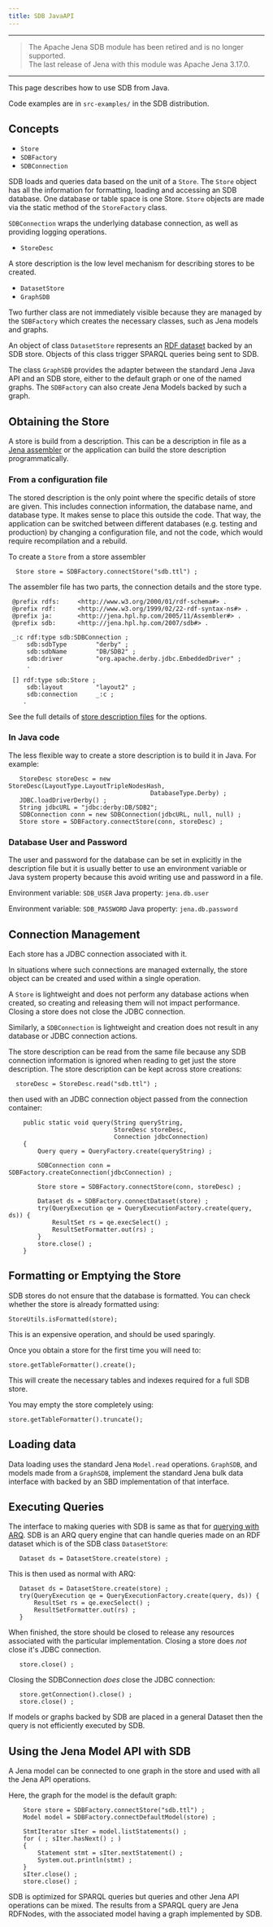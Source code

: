 ```yaml
---
title: SDB JavaAPI
---
```


----
> The Apache Jena SDB module has been retired and is no longer supported.<br/>
> The last release of Jena with this module was Apache Jena 3.17.0.<br/>
----

This page describes how to use SDB from Java.

Code examples are in `src-examples/` in the SDB distribution.

## Concepts

-   `Store`
-   `SDBFactory`
-   `SDBConnection`

SDB loads and queries data based on the unit of a `Store`. The
`Store` object has all the information for formatting, loading and
accessing an SDB database. One database or table space is one
Store. `Store` objects are made via the static method of the
`StoreFactory` class.

`SDBConnection` wraps the underlying database connection, as well
as providing logging operations.

-   `StoreDesc`

A store description is the low level mechanism for describing
stores to be created.

-   `DatasetStore`
-   `GraphSDB`

Two further class are not immediately visible because they are
managed by the `SDBFactory` which creates the necessary classes,
such as Jena models and graphs.

An object of class `DatasetStore` represents an
[RDF dataset](http://www.w3.org/TR/sparql11-query/#rdfDataset "http://www.w3.org/TR/rdf-sparql-query/#rdfDataset")
backed by an SDB store. Objects of this class trigger SPARQL
queries being sent to SDB.

The class `GraphSDB` provides the adapter between the standard Jena
Java API and an SDB store, either to the default graph or one of
the named graphs. The `SDBFactory` can also create Jena Models
backed by such a graph.

## Obtaining the Store

A store is build from a description. This can be a description in
file as a
[Jena assembler](../assembler)
or the application can build the store description
programmatically.

### From a configuration file

The stored description is the only point where the specific details
of store are given. This includes connection information, the
database name, and database type. It makes sense to place this
outside the code. That way, the application can be switched between
different databases (e.g. testing and production) by changing a
configuration file, and not the code, which would require
recompilation and a rebuild.

To create a `Store` from a store assembler

      Store store = SDBFactory.connectStore("sdb.ttl") ;

The assembler file has two parts, the connection details and the
store type.

     @prefix rdfs:     <http://www.w3.org/2000/01/rdf-schema#> .
     @prefix rdf:      <http://www.w3.org/1999/02/22-rdf-syntax-ns#> .
     @prefix ja:       <http://jena.hpl.hp.com/2005/11/Assembler#> .
     @prefix sdb:      <http://jena.hpl.hp.com/2007/sdb#> .

     _:c rdf:type sdb:SDBConnection ;
         sdb:sdbType        "derby" ;
         sdb:sdbName        "DB/SDB2" ;
         sdb:driver         "org.apache.derby.jdbc.EmbeddedDriver" ;
         .

     [] rdf:type sdb:Store ;
         sdb:layout         "layout2" ;
         sdb:connection     _:c ;
        .

See the full details of
[store description files](store_description.html "SDB/Store Description")
for the options.

### In Java code

The less flexible way to create a store description is to build it
in Java. For example:

       StoreDesc storeDesc = new StoreDesc(LayoutType.LayoutTripleNodesHash,
                                           DatabaseType.Derby) ;
       JDBC.loadDriverDerby() ;
       String jdbcURL = "jdbc:derby:DB/SDB2";
       SDBConnection conn = new SDBConnection(jdbcURL, null, null) ;
       Store store = SDBFactory.connectStore(conn, storeDesc) ;

### Database User and Password

The user and password for the database can be set in explicitly in
the description file but it is usually better to use an environment
variable or Java system property because this avoid writing use and
password in a file.

Environment variable: `SDB_USER`
Java property: `jena.db.user`

Environment variable: `SDB_PASSWORD`
Java property: `jena.db.password`

## Connection Management

Each store has a JDBC connection associated with it.

In situations where such connections are managed externally, the
store object can be created and used within a single operation.

A `Store` is lightweight and does not perform any database actions
when created, so creating and releasing them will not impact
performance. Closing a store does not close the JDBC connection.

Similarly, a `SDBConnection` is lightweight and creation does not
result in any database or JDBC connection actions.

The store description can be read from the same file because any
SDB connection information is ignored when reading to get just the
store description. The store description can be kept across store
creations:

      storeDesc = StoreDesc.read("sdb.ttl") ;

then used with an JDBC connection object passed from the connection
container:

        public static void query(String queryString,
                                 StoreDesc storeDesc,
                                 Connection jdbcConnection)
        {
            Query query = QueryFactory.create(queryString) ;

            SDBConnection conn = SDBFactory.createConnection(jdbcConnection) ;

            Store store = SDBFactory.connectStore(conn, storeDesc) ;

            Dataset ds = SDBFactory.connectDataset(store) ;
            try(QueryExecution qe = QueryExecutionFactory.create(query, ds)) {
                ResultSet rs = qe.execSelect() ;
                ResultSetFormatter.out(rs) ;
            }
            store.close() ;
        }

## Formatting or Emptying the Store

SDB stores do not ensure that the database is formatted. You can
check whether the store is already formatted using:

    StoreUtils.isFormatted(store);

This is an expensive operation, and should be used sparingly.

Once you obtain a store for the first time you will need to:

    store.getTableFormatter().create();

This will create the necessary tables and indexes required for a
full SDB store.

You may empty the store completely using:

    store.getTableFormatter().truncate();

## Loading data

Data loading uses the standard Jena `Model.read` operations.
`GraphSDB`, and models made from a `GraphSDB`, implement the
standard Jena bulk data interface with backed by an SBD
implementation of that interface.

## Executing Queries

The interface to making queries with SDB is same as that for
[querying with ARQ](../query/app_api.html).
SDB is an ARQ query engine that can handle queries made on an RDF
dataset which is of the SDB class `DatasetStore`:

       Dataset ds = DatasetStore.create(store) ;

This is then used as normal with ARQ:

       Dataset ds = DatasetStore.create(store) ;
       try(QueryExecution qe = QueryExecutionFactory.create(query, ds)) {
           ResultSet rs = qe.execSelect() ;
           ResultSetFormatter.out(rs) ;
       }

When finished, the store should be closed to release any resources
associated with the particular implementation. Closing a store does
*not* close it's JDBC connection.

       store.close() ;

Closing the SDBConnection *does* close the JDBC connection:

       store.getConnection().close() ;
       store.close() ;

If models or graphs backed by SDB are placed in a general Dataset
then the query is not efficiently executed by SDB.

## Using the Jena Model API with SDB

A Jena model can be connected to one graph in the store and used
with all the Jena API operations.

Here, the graph for the model is the default graph:

        Store store = SDBFactory.connectStore("sdb.ttl") ;
        Model model = SDBFactory.connectDefaultModel(store) ;

        StmtIterator sIter = model.listStatements() ;
        for ( ; sIter.hasNext() ; )
        {
            Statement stmt = sIter.nextStatement() ;
            System.out.println(stmt) ;
        }
        sIter.close() ;
        store.close() ;

SDB is optimized for SPARQL queries but queries and other Jena API
operations can be mixed. The results from a SPARQL query are Jena
RDFNodes, with the associated model having a graph implemented by
SDB.

